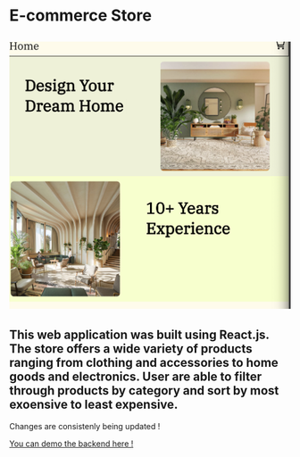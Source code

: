 # E-commerce Store 


![ScreenShot](./src/Screenshot.png)
---

This web application was built using React.js. The store  offers a wide variety of products ranging from clothing and accessories to home goods and electronics. User are able to filter through products by category and sort by most exoensive to least expensive.
--- 
Changes are consistenly being updated ! 



[You can demo the backend here !](https://github.com/jozkan30/Fake-Store-API)